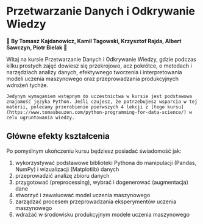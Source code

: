 <!-- #raw -->
# Przetwarzanie Danych i Odkrywanie Wiedzy

**🚀 By Tomasz Kajdanowicz, Kamil Tagowski, Krzysztof Rajda, Albert Sawczyn, Piotr Bielak 🚀**

Witaj na kursie Przetwarzanie Danych i Odkrywanie Wiedzy, gdzie podczas kilku prostych zajęć dowiesz się przekrojowo, acz pokrótce, o metodach i narzędziach analizy danych, efektywnego tworzenia i interpretowania modeli uczenia maszynowego oraz przeprowadzania produkcyjnych wdrożeń tychże. 

```{hint}
Jedynym wymaganiem wstępnym do uczestnictwa w kursie jest podstawowa znajomość języka Python. Jeśli czujesz, że potrzebujesz wsparcia w tej materii, polecamy przerobienie pierwszych 4 lekcji z [tego kursu](https://www.tomasbeuzen.com/python-programming-for-data-science/) w celu ugruntowania wiedzy.
```

## Główne efekty kształcenia

Po pomyślnym ukończeniu kursu będziesz posiadać świadomość jak:

1. wykorzystywać podstawowe biblioteki Pythona do manipulacji (Pandas, NumPy) i wizualizacji (Matplotlib) danych
2. przeprowadzić analizę zbioru danych
3. przygotować (preprocessing), wybrać i dogenerować (augmentacja) dane
4. stworzyć i zewaluować model uczenia maszynowego
5. zarządzać procesem przeprowadzania eksperymentów uczenia maszynowego
6. wdrażać w środowisku produkcyjnym modele uczenia maszynowego
<!-- #endraw -->

